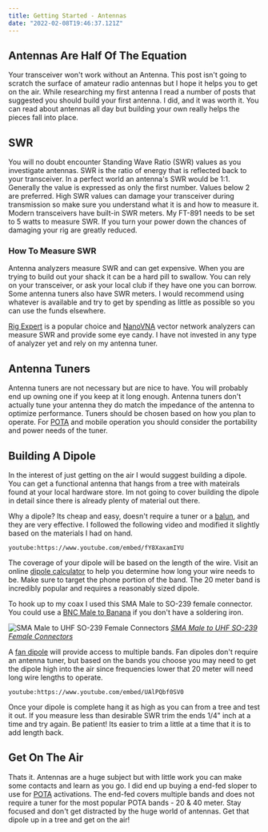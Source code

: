```yaml
---
title: Getting Started - Antennas
date: "2022-02-08T19:46:37.121Z"
---
```

 
<!-- Getting Started Series                                  
:---------------------------------------
[Get On The Air](./get-on-the-air)
[Radios](./radios)
[Antennas](./antennas)
[Operating](./operating) -->
 
## Antennas Are Half Of The Equation
Your transceiver won't work without an Antenna. This post isn't going to scratch the surface of amateur radio antennas but I hope it helps you to get on the air. While researching my first antenna I read a number of posts that suggested you should build your first antenna. I did, and it was worth it. You can read about antennas all day but building your own really helps the pieces fall into place.
 
## SWR
You will no doubt encounter Standing Wave Ratio (SWR) values as you investigate antennas. SWR is the ratio of energy that is reflected back to your transceiver. In a perfect world an antenna's SWR would be 1:1. Generally the value is expressed as only the first number. Values below 2 are preferred. High SWR values can damage your transceiver during transmission so make sure you understand what it is and how to measure it. Modern transceivers have built-in SWR meters. My FT-891 needs to be set to 5 watts to measure SWR. If you turn your power down the chances of damaging your rig are greatly reduced.
 
### How To Measure SWR
Antenna analyzers measure SWR and can get expensive. When you are trying to build out your shack it can be a hard pill to swallow. You can rely on your transceiver, or ask your local club if they have one you can borrow. Some antenna tuners also have SWR meters. I would recommend using whatever is available and try to get by spending as little as possible so you can use the funds elsewhere.
 
[Rig Expert](https://www.dxengineering.com/search/brand/rigexpert?SortBy=Default&SortOrder=Ascending&keyword=rigexpert&kr=rigexpert) is a popular choice and [NanoVNA](https://www.amazon.com/%E3%80%90Upgraded%E3%80%91AURSINC-Analyzer-Measuring-Parameters-Standing/dp/B07Z5VY7B6/?_encoding=UTF8&pd_rd_w=hsEhU&pf_rd_p=29505bbf-38bd-47ef-8224-a5dd0cda2bae&pf_rd_r=3D63BW5WDY265FXJGR0V&pd_rd_r=d6f40eed-0d0e-4621-92e8-b979b0b8a087&pd_rd_wg=xCiCF&ref_=pd_gw_ci_mcx_mr_hp_atf_m) vector network analyzers can measure SWR and provide some eye candy. I have not invested in any type of analyzer yet and rely on my antenna tuner.
## Antenna Tuners
Antenna tuners are not necessary but are nice to have. You will probably end up owning one if you keep at it long enough. Antenna tuners don't actually tune your antenna they do match the impedance of the antenna to optimize performance. Tuners should be chosen based on how you plan to operate. For [POTA](https://parksontheair.com/) and mobile operation you should consider the portability and power needs of the tuner.
 
## Building A Dipole
In the interest of just getting on the air I would suggest building a dipole. You can get a functional antenna that hangs from a tree with mateirals found at your local hardware store. Im not going to cover building the dipole in detail since there is already plenty of material out there.
 
Why a dipole? Its cheap and easy, doesn't require a tuner or a [balun](https://en.wikipedia.org/wiki/Balun), and they are very effective. I followed the following video and modified it slightly based on the materials I had on hand.
 
`youtube:https://www.youtube.com/embed/fY8XaxamIYU`
 
The coverage of your dipole will be based on the length of the wire. Visit an online [dipole calculator](http://www.westmountainradio.com/antenna_calculator.php) to help you determine how long your wire needs to be. Make sure to target the phone portion of the band. The 20 meter band is incredibly popular and requires a reasonably sized dipole.
 
To hook up to my coax I used this SMA Male to SO-239 female connector. You could use a [BNC Male to Banana](https://www.amazon.com/dp/B07TC1L8RP/?coliid=I29POD4DV8WP7B&colid=WJ4GCSVOEMJI&psc=1&ref_=lv_ov_lig_dp_it) if you don't have a soldering iron.
 
![SMA Male to UHF SO-239 Female Connectors](./IMG_9306.png)
<span style="color:gray">*[SMA Male to UHF SO-239 Female Connectors](https://www.amazon.com/gp/product/B00COW5E3A/ref=ppx_yo_dt_b_asin_title_o03_s00?ie=UTF8&psc=1)*</span>
 
A [fan dipole](https://www.hamuniverse.com/multidipole.html) will provide access to multiple bands. Fan dipoles don't require an antenna tuner, but based on the bands you choose you may need to get the dipole high into the air since frequencies lower that 20 meter will need long wire lengths to operate.
 
`youtube:https://www.youtube.com/embed/UAlPQbf0SV0`
 
Once your dipole is complete hang it as high as you can from a tree and test it out. If you measure less than desirable SWR trim the ends 1/4" inch at a time and try again. Be patient! Its easier to trim a little at a time that it is to add length back.
 
## Get On The Air
Thats it. Antennas are a huge subject but with little work you can make some contacts and learn as you go. I did end up buying a end-fed sloper to use for [POTA](https://parksontheair.com/) activations. The end-fed covers multiple bands and does not require a tuner for the most popular POTA bands - 20 & 40 meter. Stay focused and don't get distracted by the huge world of antennas. Get that dipole up in a tree and get on the air!